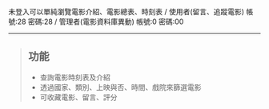 未登入可以單純瀏覽電影介紹、電影總表、時刻表
/
使用者(留言、追蹤電影)
帳號:28
密碼:28
/
管理者(電影資料庫異動)
帳號:0
密碼:00

---

>## 功能
>* 查詢電影時刻表及介紹
>* 透過國家、類別、上映與否、時間、戲院來篩選電影
>* 可收藏電影、留言、評分
